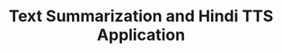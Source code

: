 ---
title: Text Summarization and Hindi TTS Application
emoji: 📰
colorFrom: red
colorTo: pink
sdk: streamlit
sdk_version: 1.44.0
app_file: app.py
pinned: false
license: mit
short_description: Summarizes news and converts it to Hindi audio.
---